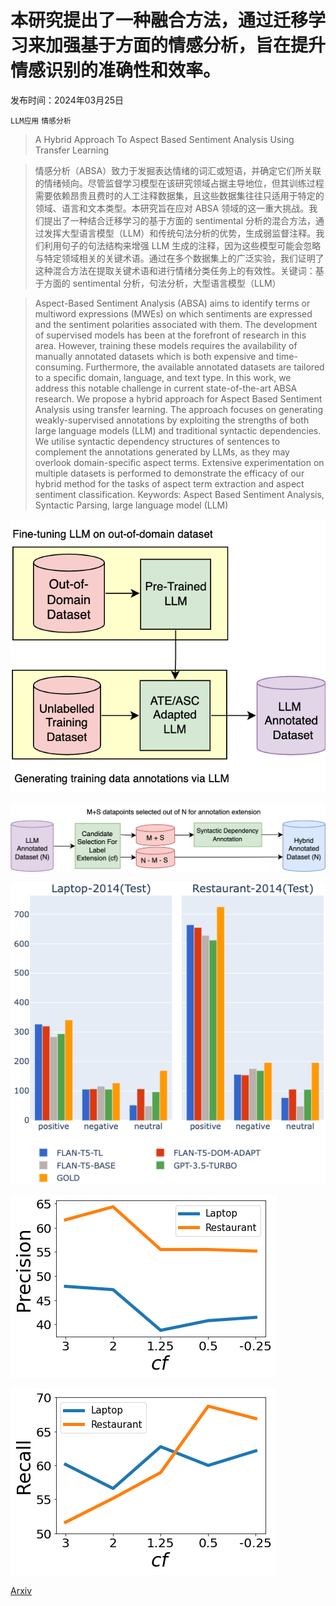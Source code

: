 # 本研究提出了一种融合方法，通过迁移学习来加强基于方面的情感分析，旨在提升情感识别的准确性和效率。

发布时间：2024年03月25日

`LLM应用` `情感分析`

> A Hybrid Approach To Aspect Based Sentiment Analysis Using Transfer Learning

> 情感分析（ABSA）致力于发掘表达情绪的词汇或短语，并确定它们所关联的情绪倾向。尽管监督学习模型在该研究领域占据主导地位，但其训练过程需要依赖昂贵且费时的人工注释数据集，且这些数据集往往只适用于特定的领域、语言和文本类型。本研究旨在应对 ABSA 领域的这一重大挑战。我们提出了一种结合迁移学习的基于方面的 sentimental 分析的混合方法，通过发挥大型语言模型（LLM）和传统句法分析的优势，生成弱监督注释。我们利用句子的句法结构来增强 LLM 生成的注释，因为这些模型可能会忽略与特定领域相关的关键术语。通过在多个数据集上的广泛实验，我们证明了这种混合方法在提取关键术语和进行情绪分类任务上的有效性。关键词：基于方面的 sentimental 分析，句法分析，大型语言模型（LLM）

> Aspect-Based Sentiment Analysis (ABSA) aims to identify terms or multiword expressions (MWEs) on which sentiments are expressed and the sentiment polarities associated with them. The development of supervised models has been at the forefront of research in this area. However, training these models requires the availability of manually annotated datasets which is both expensive and time-consuming. Furthermore, the available annotated datasets are tailored to a specific domain, language, and text type. In this work, we address this notable challenge in current state-of-the-art ABSA research. We propose a hybrid approach for Aspect Based Sentiment Analysis using transfer learning. The approach focuses on generating weakly-supervised annotations by exploiting the strengths of both large language models (LLM) and traditional syntactic dependencies. We utilise syntactic dependency structures of sentences to complement the annotations generated by LLMs, as they may overlook domain-specific aspect terms. Extensive experimentation on multiple datasets is performed to demonstrate the efficacy of our hybrid method for the tasks of aspect term extraction and aspect sentiment classification.
  Keywords: Aspect Based Sentiment Analysis, Syntactic Parsing, large language model (LLM)

![本研究提出了一种融合方法，通过迁移学习来加强基于方面的情感分析，旨在提升情感识别的准确性和效率。](../../../paper_images/2403.17254/LLM-ANNOT.png)

![本研究提出了一种融合方法，通过迁移学习来加强基于方面的情感分析，旨在提升情感识别的准确性和效率。](../../../paper_images/2403.17254/HYBRID.png)

![本研究提出了一种融合方法，通过迁移学习来加强基于方面的情感分析，旨在提升情感识别的准确性和效率。](../../../paper_images/2403.17254/qualitative_sentiments2.png)

![本研究提出了一种融合方法，通过迁移学习来加强基于方面的情感分析，旨在提升情感识别的准确性和效率。](../../../paper_images/2403.17254/precision.png)

![本研究提出了一种融合方法，通过迁移学习来加强基于方面的情感分析，旨在提升情感识别的准确性和效率。](../../../paper_images/2403.17254/recall.png)

[Arxiv](https://arxiv.org/abs/2403.17254)